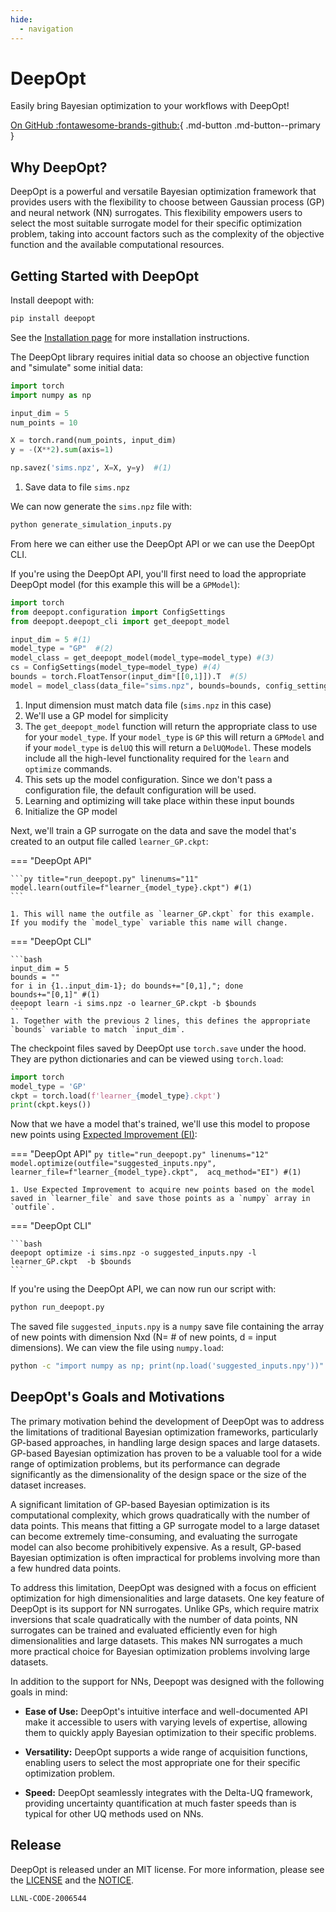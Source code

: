 ```yaml
---
hide:
  - navigation
---
```


# DeepOpt

Easily bring Bayesian optimization to your workflows with DeepOpt!

[On GitHub :fontawesome-brands-github:](https://github.com/LLNL/deepopt){ .md-button .md-button--primary }
<!--[On GitLab :fontawesome-brands-gitlab:](https://lc.llnl.gov/gitlab/deepopt-devs/deepopt){ .md-button .md-button--primary }-->

## Why DeepOpt?

DeepOpt is a powerful and versatile Bayesian optimization framework that provides users with the flexibility to choose between Gaussian process (GP) and neural network (NN) surrogates. This flexibility empowers users to select the most suitable surrogate model for their specific optimization problem, taking into account factors such as the complexity of the objective function and the available computational resources.

## Getting Started with DeepOpt

Install deepopt with:

```bash
pip install deepopt
```

See the [Installation page](./user_guide/installation.md) for more installation instructions.

The DeepOpt library requires initial data so choose an objective function and "simulate" some initial data:

```py title="generate_simulation_inputs.py" linenums="1"
import torch
import numpy as np

input_dim = 5
num_points = 10

X = torch.rand(num_points, input_dim)
y = -(X**2).sum(axis=1)

np.savez('sims.npz', X=X, y=y)  #(1)
```

1. Save data to file `sims.npz`

We can now generate the `sims.npz` file with:

```bash
python generate_simulation_inputs.py
```

From here we can either use the DeepOpt API or we can use the DeepOpt CLI.

If you're using the DeepOpt API, you'll first need to load the appropriate DeepOpt model (for this example this will be a `GPModel`):

```py linenums="1" title="run_deepopt.py"
import torch
from deepopt.configuration import ConfigSettings
from deepopt.deepopt_cli import get_deepopt_model

input_dim = 5 #(1)
model_type = "GP"  #(2)
model_class = get_deepopt_model(model_type=model_type) #(3)
cs = ConfigSettings(model_type=model_type) #(4)
bounds = torch.FloatTensor(input_dim*[[0,1]]).T  #(5)
model = model_class(data_file="sims.npz", bounds=bounds, config_settings=cs)  #(6)
```

1. Input dimension must match data file (`sims.npz` in this case)
2. We'll use a GP model for simplicity
3. The `get_deepopt_model` function will return the appropriate class to use for your `model_type`. If your `model_type` is `GP` this will return a `GPModel` and if your `model_type` is `delUQ` this will return a `DelUQModel`. These models include all the high-level functionality required for the `learn` and `optimize` commands.
4. This sets up the model configuration. Since we don't pass a configuration file, the default configuration will be used.
5. Learning and optimizing will take place within these input bounds
6. Initialize the GP model

Next, we'll train a GP surrogate on the data and save the model that's created to an output file called `learner_GP.ckpt`:

=== "DeepOpt API"

    ```py title="run_deepopt.py" linenums="11"
    model.learn(outfile=f"learner_{model_type}.ckpt") #(1)
    ```

    1. This will name the outfile as `learner_GP.ckpt` for this example. If you modify the `model_type` variable this name will change.

=== "DeepOpt CLI"

    ```bash
    input_dim = 5
    bounds = ""
    for i in {1..input_dim-1}; do bounds+="[0,1],"; done
    bounds+="[0,1]" #(1)
    deepopt learn -i sims.npz -o learner_GP.ckpt -b $bounds
    ```
    1. Together with the previous 2 lines, this defines the appropriate `bounds` variable to match `input_dim`.

The checkpoint files saved by DeepOpt use `torch.save` under the hood. They are python dictionaries and can be viewed using `torch.load`:
```py title="view_ckpt.py" linenums="1"
import torch
model_type = 'GP'
ckpt = torch.load(f'learner_{model_type}.ckpt')
print(ckpt.keys())
```

Now that we have a model that's trained, we'll use this model to propose new points using [Expected Improvement (EI)](./user_guide/acquisition_functions.md#ei):

=== "DeepOpt API"
    ```py title="run_deepopt.py" linenums="12"
    model.optimize(outfile="suggested_inputs.npy", 
                   learner_file=f"learner_{model_type}.ckpt", 
                   acq_method="EI") #(1)
    ```

    1. Use Expected Improvement to acquire new points based on the model saved in `learner_file` and save those points as a `numpy` array in `outfile`.


=== "DeepOpt CLI"

    ```bash
    deepopt optimize -i sims.npz -o suggested_inputs.npy -l learner_GP.ckpt  -b $bounds
    ```

If you're using the DeepOpt API, we can now run our script with:

```bash
python run_deepopt.py
```

The saved file `suggested_inputs.npy` is a `numpy` save file containing the array of new points with dimension Nxd (N= # of new points, d = input dimensions). We can view the file using `numpy.load`:
```bash
python -c "import numpy as np; print(np.load('suggested_inputs.npy'))"
```

## DeepOpt's Goals and Motivations

The primary motivation behind the development of DeepOpt was to address the limitations of traditional Bayesian optimization frameworks, particularly GP-based approaches, in handling large design spaces and large datasets. GP-based Bayesian optimization has proven to be a valuable tool for a wide range of optimization problems, but its performance can degrade significantly as the dimensionality of the design space or the size of the dataset increases.

A significant limitation of GP-based Bayesian optimization is its computational complexity, which grows quadratically with the number of data points. This means that fitting a GP surrogate model to a large dataset can become extremely time-consuming, and evaluating the surrogate model can also become prohibitively expensive. As a result, GP-based Bayesian optimization is often impractical for problems involving more than a few hundred data points.

To address this limitation, DeepOpt was designed with a focus on efficient optimization for high dimensionalities and large datasets. One key feature of DeepOpt is its support for NN surrogates. Unlike GPs, which require matrix inversions that scale quadratically with the number of data points, NN surrogates can be trained and evaluated efficiently even for high dimensionalities and large datasets. This makes NN surrogates a much more practical choice for Bayesian optimization problems involving large datasets.

In addition to the support for NNs, Deepopt was designed with the following goals in mind:

- **Ease of Use:** DeepOpt's intuitive interface and well-documented API make it accessible to users with varying levels of expertise, allowing them to quickly apply Bayesian optimization to their specific problems.

- **Versatility:** DeepOpt supports a wide range of acquisition functions, enabling users to select the most appropriate one for their specific optimization problem.

- **Speed:** DeepOpt seamlessly integrates with the Delta-UQ framework, providing uncertainty quantification at much faster speeds than is typical for other UQ methods used on NNs.

## Release

DeepOpt is released under an MIT license. For more information, please see the [LICENSE](../LICENSE.md)
and the [NOTICE](../NOTICE.md).

``LLNL-CODE-2006544``
